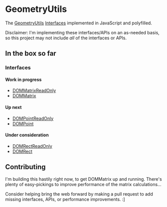 GeometryUtils
=============

The [GeometryUtils](http://www.w3.org/TR/cssom-view/#geometry)
[Interfaces](http://www.w3.org/TR/geometry-1/) implemented in JavaScript and
polyfilled.

Disclaimer: I'm implementing these interfaces/APIs on an as-needed basis, so
this project may not include *all* of the interfaces or APIs.

In the box so far
-----------------

### Interfaces

#### Work in progress

- [DOMMatrixReadOnly](https://developer.mozilla.org/en-US/docs/Web/API/DOMMatrixReadOnly)
- [DOMMatrix](https://developer.mozilla.org/en-US/docs/Web/API/DOMMatrix)

#### Up next

- [DOMPointReadOnly](https://developer.mozilla.org/en-US/docs/Web/API/DOMPointReadOnly)
- [DOMPoint](https://developer.mozilla.org/en-US/docs/Web/API/DOMPoint)

#### Under consideration

- [DOMRectReadOnly](https://developer.mozilla.org/en-US/docs/Web/API/DOMRectReadOnly)
- [DOMRect](https://developer.mozilla.org/en-US/docs/Web/API/DOMRect)

Contributing
------------

I'm building this hastily right now, to get DOMMatrix up and running. There's
plenty of easy-pickings to improve performance of the matrix calculations...

Consider helping bring the web forward by making a pull request to add missing
interfaces, APIs, or performance improvements. :]
